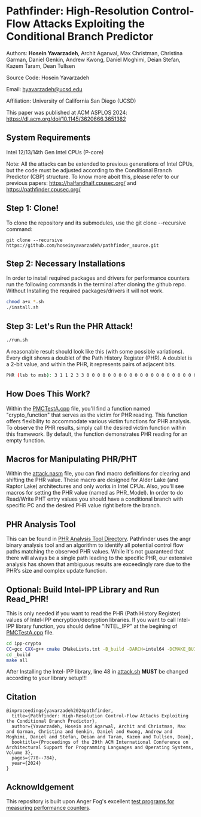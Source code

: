 # Pathfinder: High-Resolution Control-Flow Attacks Exploiting the Conditional Branch Predictor

Authors:         **Hosein Yavarzadeh**, Archit Agarwal, Max Christman, Christina Garman, Daniel Genkin, Andrew Kwong, Daniel Moghimi, Deian Stefan, Kazem Taram, Dean Tullsen

Source Code:     Hosein Yavarzadeh

Email:          [hyavarzadeh@ucsd.edu](hyavarzadeh@ucsd.edu)

Affiliation:    University of California San Diego (UCSD)

This paper was published at ACM ASPLOS 2024: https://dl.acm.org/doi/10.1145/3620666.3651382 

## System Requirements
Intel 12/13/14th Gen Intel CPUs (P-core)

Note: All the attacks can be extended to previous generations of Intel CPUs, but the code must be adjusted according to the Conditional Branch Predictor (CBP) structure. To know more aboit this, please refer to our previous papers: https://halfandhalf.cpusec.org/ and https://pathfinder.cpusec.org/

## Step 1: Clone!
To clone the repository and its submodules, use the git clone --recursive command:
```
git clone --recursive https://github.com/hoseinyavarzadeh/pathfinder_source.git
```

## Step 2: Necessary Installations
In order to install required packages and drivers for performance counters run the following commands in the terminal after cloning the github repo. Without Installing the required packages/drivers it will not work. 
```bash
chmod a+x *.sh
./install.sh
```

## Step 3: Let's Run the PHR Attack!
```bash
./run.sh
```

A reasonable result should look like this (with some possible variations). Every digit shows a doublet of the Path History Register (PHR). A doublet is a 2-bit value, and within the PHR, it represents pairs of adjacent bits.
```bash
PHR (lsb to msb): 3 1 1 2 3 3 0 0 0 0 0 0 0 0 0 0 0 0 0 0 0 0 0 0 0 0 0 0 0 0 0 0 0 0 0 0 0 0 0 0 0 0 0 0 0 0 0 0 0 0 0 0 0 0 0 0 0 0 0 0 0 0 0 0 0 0 0 0 0 0 0 0 0 0 0 0 0 0 0 0 0 0 0 0 0 0 0 0 0 0 0 0 0 0 0 0 0 0 0 0 0 0 0 0 0 0 0 0 0 0 0 0 0 0 0 0 0 0 0 0 0 0 0 0 0 0 0 0 0 0 0 0 0 0 0 0 0 0 0 0 0 0 0 0 0 0 0 0 0 0 0 0 0 0 0 0 0 0 0 0 0 0 0 0 0 0 0 0 0 0 0 0 0 0 0 0 0 0 0 0 0 0 0 0 0 0 0 0 0 0 0 0 0 0
```

## How Does This Work?
Within the [PMCTestA.cpp](source/PMCTestA.cpp) file, you'll find a function named "crypto_function" that serves as the victim for PHR reading. This function offers flexibility to accommodate various victim functions for PHR analysis. To observe the PHR results, simply call the desired victim function within this framework. By default, the function demonstrates PHR reading for an empty function.

## Macros for Manipulating PHR/PHT
Within the [attack.nasm](source/attack/attack.nasm) file, you can find macro definitions for clearing and shifting the PHR value. These macro are designed for Alder Lake (and Raptor Lake) architectures and only works in Intel CPUs. Also, you'll see macros for setting the PHR value (named as PHR_Model). In order to do Read/Write PHT entry values you should have a conditional branch with specific PC and the desired PHR value right before the branch.

## PHR Analysis Tool
This can be found in [PHR Analysis Tool Directory](phr-analysis-tool). Pathfinder uses the angr binary analysis tool and an algorithm to identify all potential control flow paths matching the observed PHR values. While it's not guaranteed that there will always be a single path leading to the specific PHR, our extensive analysis has shown that ambiguous results are exceedingly rare due to the PHR’s size and complex update function.

## Optional: Build Intel-IPP Library and Run Read_PHR!
This is only needed if you want to read the PHR (Path History Register) values of Intel-IPP encryption/decryption libraries. 
If you want to call Intel-IPP library function, you should define "INTEL_IPP" at the begining of [PMCTestA.cpp](source/PMCTestA.cpp) file.
```bash
cd ipp-crypto
CC=gcc CXX=g++ cmake CMakeLists.txt -B_build -DARCH=intel64 -DCMAKE_BUILD_TYPE=Debug -DMERGED_BLD:BOOL=ON -DBUILD_EXAMPLES:BOOL=ON
cd _build
make all
```
After Installing the Intel-IPP library, line 48 in [attack.sh](./source/attack/attack.sh) **MUST** be changed according to your library setup!!!

## Citation
```
@inproceedings{yavarzadeh2024pathfinder,
  title={Pathfinder: High-Resolution Control-Flow Attacks Exploiting the Conditional Branch Predictor},
  author={Yavarzadeh, Hosein and Agarwal, Archit and Christman, Max and Garman, Christina and Genkin, Daniel and Kwong, Andrew and Moghimi, Daniel and Stefan, Deian and Taram, Kazem and Tullsen, Dean},
  booktitle={Proceedings of the 29th ACM International Conference on Architectural Support for Programming Languages and Operating Systems, Volume 3},
  pages={770--784},
  year={2024}
}
```

## Acknowldgement
This repository is built upon Anger Fog's excellent [test programs for measuring performance counters](https://agner.org/optimize/#testp).


